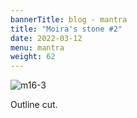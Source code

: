 ```yaml
---
bannerTitle: blog - mantra
title: "Moira's stone #2"
date: 2022-03-12
menu: mantra
weight: 62
---
```


![m16-3](/images/mani/mantra16/m16-3.jpg)  

Outline cut.

